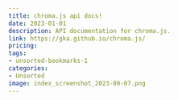 ```yaml
---
title: chroma.js api docs!
date: 2023-01-01
description: API documentation for chroma.js.
link: https://gka.github.io/chroma.js/
pricing: 
tags: 
- unsorted-bookmarks-1 
categories: 
- Unsorted 
image: index_screenshot_2023-09-07.png
---
```

